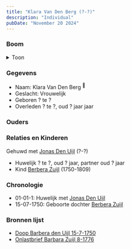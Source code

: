 ```yaml
---
title: "Klara Van Den Berg (?-?)"
description: "Individual"
pubDate: "November 20 2024"
---
```


### Boom
<details><summary>Toon</summary>

![test](https://www.plantuml.com/plantuml/svg/hP8nRy8m48Lt_ufJ6PWY9OsY0eg0fYLgQIjLLUdG1Jd9DN7ZsCZd2274Vw-121WPkbbtVlUzU_QKB3UsRIIZMgWLDxo1ZETrQNIhYWSjjG5hk2BNGcLP9Gg4N9XSul6CpSfkeC4cGqF74baqgErcXUnYQYuv4MmP02JQ56W-Av7N2edYkE52ZSSGiXrZVNW_e8Yne-JcHRe1yCKLFAA214rv0vpWsVU3Q0WdTIzDPk4iT8ZjZq1Px20UPJpRB3DjhSJH62OmkUXHtKgvvAfOvaOJPTfvwIxjJkovLWwrvox4hpnp1m2zMPX6QV8_l0uNZzPO54AL-yQ1blg-7uNGawAix0Qbr6j7F0bS6Yvu3j_jfRtR0Aw88uXWldY5u2xohp4QmTlz1mG3VmXzyfxGM5sYoZJbbVFJlORdTOvP5zEvq6tYTGuPcw8gtC_x0m00)
</details>

### Gegevens
- Naam: Klara Van Den Berg <sup><a href="../s00187/" style="text-decoration:none" title="Doop Barbera den Uijl 15-7-1750">:link:</a></sup>
- Geslacht: Vrouwelijk
- Geboren ? te ? 
- Overleden ? te ?, oud ? jaar jaar 

### Ouders

### Relaties en Kinderen

Gehuwd met [Jonas Den Uijl](../i00158/) (?-?) 
- Huwelijk ? te ?, oud ? jaar, partner oud ? jaar 
- Kind [Berbera Zuijl](../i00121/) (1750-1809)

### Chronologie
- 01-01-1: Huwelijk met [Jonas Den Uijl](../i00158/)
- 15-07-1750: Geboorte dochter [Berbera Zuijl](../i00121/)

### Bronnen lijst
- [Doop Barbera den Uijl 15-7-1750](../s00187/)
- [Onlastbrief Barbara Zuijl 8-1776](../s00185/)